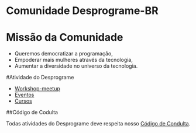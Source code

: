 # Comunidade Desprograme-BR
# Missão da Comunidade 
- Queremos democratizar a programação,
- Empoderar mais mulheres através da tecnologia,
- Aumentar a diversidade no universo da tecnologia.

#Atividade do Desprograme
- [Workshop-meetup](https://github.com/Desprograme/informa-es-sobre-Desprograme--BR/blob/master/Workshop.md) 
- [Eventos](https://github.com/Desprograme/informa-es-sobre-Desprograme--BR/blob/master/Evento.md) 
- [Cursos](https://github.com/Desprograme/Informacoes-sobre-Desprograme-BR/blob/master/Cursos.md)

##Código de Codulta 

Todas atividades do Desprograme deve respeita nosso [Código de Condulta](https://github.com/Desprograme/informa-es-sobre-Desprograme--BR/blob/master/Workshop.md).
